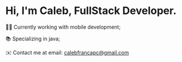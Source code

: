 <h1>Hi, I'm Caleb, FullStack Developer.</h1>

 👨‍💻 Currently working with mobile development;
 
 📚 Specializing in java;
 
 
 ✉️ Contact me at email: calebfrancapc@gmail.com
